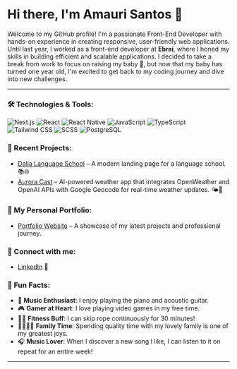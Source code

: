 # Hi there, I'm Amauri Santos 👋

Welcome to my GitHub profile! I'm a passionate Front-End Developer with hands-on experience in creating responsive, user-friendly web applications. Until last year, I worked as a front-end developer at **Ebrai**, where I honed my skills in building efficient and scalable applications. I decided to take a break from work to focus on raising my baby 👶, but now that my baby has turned one year old, I'm excited to get back to my coding journey and dive into new challenges.

---

### 🛠️ Technologies & Tools:

![Next.js](https://img.shields.io/badge/Next.js-000000?style=for-the-badge&logo=nextdotjs&logoColor=white)
![React](https://img.shields.io/badge/React-61DAFB?style=for-the-badge&logo=react&logoColor=white)
![React Native](https://img.shields.io/badge/React_Native-20232A?style=for-the-badge&logo=react&logoColor=61DAFB)
![JavaScript](https://img.shields.io/badge/JavaScript-F7DF1E?style=for-the-badge&logo=javascript&logoColor=black)
![TypeScript](https://img.shields.io/badge/TypeScript-007ACC?style=for-the-badge&logo=typescript&logoColor=white)
![Tailwind CSS](https://img.shields.io/badge/Tailwind_CSS-38B2AC?style=for-the-badge&logo=tailwind-css&logoColor=white)
![SCSS](https://img.shields.io/badge/SCSS-CC6699?style=for-the-badge&logo=sass&logoColor=white)
![PostgreSQL](https://img.shields.io/badge/PostgreSQL-4169E1?style=for-the-badge&logo=postgresql&logoColor=white)

### 📝 Recent Projects:

- [Dalia Language School](https://dalia-school.vercel.app/) – A modern landing page for a language school. 📚🌐
- [Aurora Cast](https://aurora-cast.vercel.app/) – AI-powered weather app that integrates OpenWeather and OpenAI APIs with Google Geocode for real-time weather updates. 🌤️🤖

### 💼 My Personal Portfolio:

- [Portfolio Website](https://amauri-santos.com) – A showcase of my latest projects and professional journey.

### 🤝 Connect with me:

- [LinkedIn](https://www.linkedin.com/in/amauri-santos-36a011ab/) 🔗


### 🎉 Fun Facts:

- 🎹 **Music Enthusiast**: I enjoy playing the piano and acoustic guitar.
- 🎮 **Gamer at Heart**: I love playing video games in my free time.
- 🏃‍♂️ **Fitness Buff**: I can skip rope continuously for 30 minutes!
- 👨‍👩‍👧‍👦 **Family Time**: Spending quality time with my lovely family is one of my greatest joys.
- 🎧 **Music Lover**: When I discover a new song I like, I can listen to it on repeat for an entire week!

---

